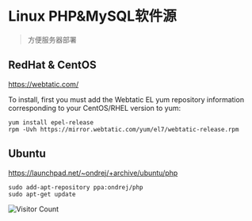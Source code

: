 # Linux PHP&MySQL软件源
> 方便服务器部署

## RedHat & CentOS

https://webtatic.com/

To install, first you must add the Webtatic EL yum repository information corresponding to your CentOS/RHEL version to yum:

```
yum install epel-release
rpm -Uvh https://mirror.webtatic.com/yum/el7/webtatic-release.rpm
```

## Ubuntu

https://launchpad.net/~ondrej/+archive/ubuntu/php

```
sudo add-apt-repository ppa:ondrej/php
sudo apt-get update
```

![Visitor Count](https://profile-counter.glitch.me/brotherbigbao/count.svg)